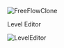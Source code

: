 ![FreeFlowClone](https://user-images.githubusercontent.com/16307601/145017251-696e06ca-ff61-461f-b0d4-437d6bd8c688.gif)

Level Editor

![LevelEditor](https://user-images.githubusercontent.com/16307601/145017746-34173cab-d7b8-425a-ad18-d087c16a6e66.jpg)
